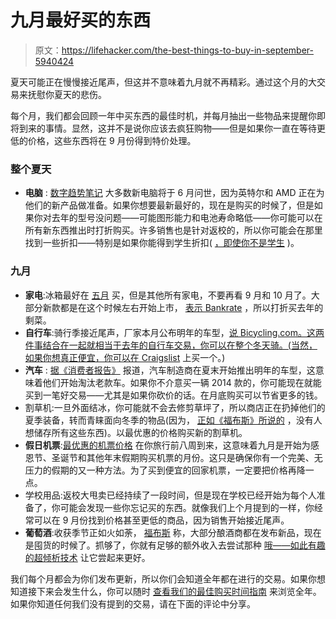 # 九月最好买的东西

> 原文：<https://lifehacker.com/the-best-things-to-buy-in-september-5940424>

夏天可能正在慢慢接近尾声，但这并不意味着九月就不再精彩。通过这个月的大交易来抚慰你夏天的悲伤。



每个月，我们都会回顾一年中买东西的最佳时机，并每月抽出一些物品来提醒你即将到来的事情。显然，这并不是说你应该去疯狂购物——但是如果你一直在等待更低的价格，这些东西将在 9 月份得到特价处理。

### 整个夏天

*   **电脑** : [数字趋势笔记](http://www.digitaltrends.com/buying-guides/the-best-time-to-buy-computers-hdtvs-ipods-cell-phones-and-more/) 大多数新电脑将于 6 月问世，因为英特尔和 AMD 正在为他们的新产品做准备。如果你想要最新最好的，现在是购买的时候了，但是如果你对去年的型号没问题——可能图形能力和电池寿命略低——你可能可以在所有新东西推出时打折购买。许多销售也是针对返校的，所以你可能会在那里找到一些折扣——特别是如果你能得到学生折扣( [，即使你不是学生](http://lifehacker.com/how-to-get-student-discounts-forever-5700743) )。

### 九月

*   **家电**:冰箱最好在 [五月](http://lifehacker.com/the-best-things-to-buy-in-may-5907155) 买，但是其他所有家电，不要再看 9 月和 10 月了。大部分新款都是在这个时候左右开始上市， [表示 Bankrate](http://www.bankrate.com/brm/news/pf/best_time_buy_20070128_a1.asp) ，所以打折买去年的剩菜。
*   **自行车**:骑行季接近尾声，厂家本月公布明年的车型，[说 Bicycling.com。这两件事结合在一起就相当于去年的自行车交易，你可以在整个冬天骑。(当然，如果你想真正便宜，你可以在 Craigslist](http://www.bicycling.com/maintenance/bike-fit/buyer-be-wise) 上买一个。)
*   **汽车** : [据《消费者报告》](http://news.consumerreports.org/cars/2007/08/car-buying.html) 报道，汽车制造商在夏末开始推出明年的车型，这意味着他们开始淘汰老款车。如果你不介意买一辆 2014 款的，你可能现在就能买到一笔好交易——尤其是如果你砍价的话。在月底购买可以节省更多的钱。
*   割草机:一旦外面结冰，你可能就不会去修剪草坪了，所以商店正在扔掉他们的夏季装备，转而青睐面向冬季的物品(因为， [正如《福布斯》所说的](http://www.forbes.com/2009/10/12/shopping-discounts-fall-lifestyle-style-sales.html) ，没有人想储存所有这些东西)。以最优惠的价格购买新的割草机。
*   **假日机票**:[最优惠的机票价格](http://lifehacker.com/the-cheapest-time-to-book-a-flight-is-eight-weeks-befor-5625777) 在你旅行前八周到来，这意味着九月是开始为感恩节、圣诞节和其他年末假期购买机票的月份。这只是确保你有一个完美、无压力的假期的又一种方法。为了买到便宜的回家机票，一定要把价格再降一点。
*   学校用品:返校大甩卖已经持续了一段时间，但是现在学校已经开始为每个人准备了，你可能会发现一些你忘记买的东西。就像我们上个月提到的一样，你经常可以在 9 月份找到价格甚至更低的商品，因为销售开始接近尾声。
*   **葡萄酒**:收获季节正如火如荼， [福布斯](http://www.forbes.com/2009/10/12/shopping-discounts-fall-lifestyle-style-sales.html) 称，大部分酿酒商都在发布新品，现在是囤货的时候了。抓够了，你就有足够的额外收入去尝试那种 [哦——如此有趣的超倾析技术](http://lifehacker.com/hyperdecanting-better-wine-in-a-minute-you-impatient-5895929) 让它尝起来更好。

我们每个月都会为你们发布更新，所以你们会知道全年都在进行的交易。如果你想知道接下来会发生什么，你可以随时 [查看我们的最佳购买时间指南](https://lifehacker.com/the-best-time-to-buy-anything-during-the-year-5973864) 来浏览全年。如果你知道任何我们没有提到的交易，请在下面的评论中分享。